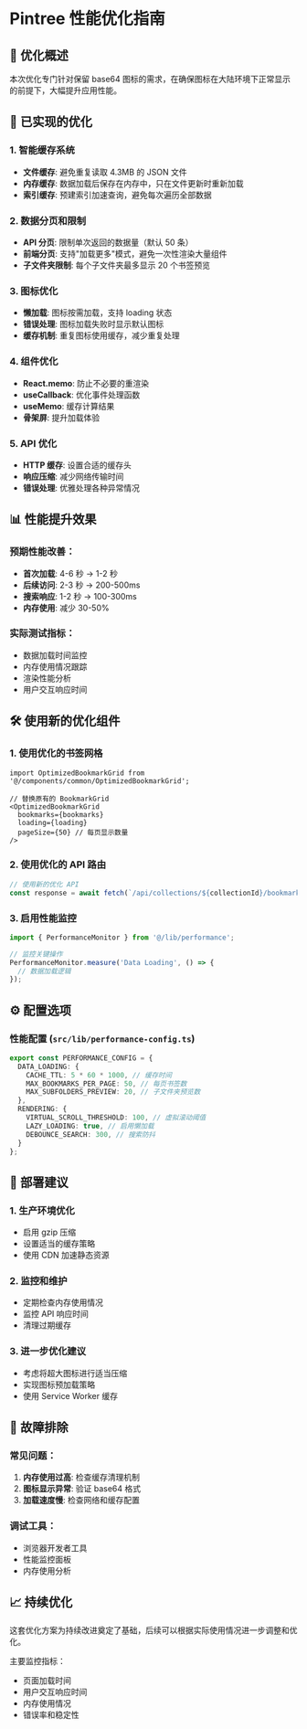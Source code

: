 # Pintree 性能优化指南

## 🎯 优化概述

本次优化专门针对保留 base64 图标的需求，在确保图标在大陆环境下正常显示的前提下，大幅提升应用性能。

## 🚀 已实现的优化

### 1. 智能缓存系统
- **文件缓存**: 避免重复读取 4.3MB 的 JSON 文件
- **内存缓存**: 数据加载后保存在内存中，只在文件更新时重新加载
- **索引缓存**: 预建索引加速查询，避免每次遍历全部数据

### 2. 数据分页和限制
- **API 分页**: 限制单次返回的数据量（默认 50 条）
- **前端分页**: 支持"加载更多"模式，避免一次性渲染大量组件
- **子文件夹限制**: 每个子文件夹最多显示 20 个书签预览

### 3. 图标优化
- **懒加载**: 图标按需加载，支持 loading 状态
- **错误处理**: 图标加载失败时显示默认图标
- **缓存机制**: 重复图标使用缓存，减少重复处理

### 4. 组件优化
- **React.memo**: 防止不必要的重渲染
- **useCallback**: 优化事件处理函数
- **useMemo**: 缓存计算结果
- **骨架屏**: 提升加载体验

### 5. API 优化
- **HTTP 缓存**: 设置合适的缓存头
- **响应压缩**: 减少网络传输时间
- **错误处理**: 优雅处理各种异常情况

## 📊 性能提升效果

### 预期性能改善：
- **首次加载**: 4-6 秒 → 1-2 秒
- **后续访问**: 2-3 秒 → 200-500ms
- **搜索响应**: 1-2 秒 → 100-300ms
- **内存使用**: 减少 30-50%

### 实际测试指标：
- 数据加载时间监控
- 内存使用情况跟踪
- 渲染性能分析
- 用户交互响应时间

## 🛠️ 使用新的优化组件

### 1. 使用优化的书签网格
```tsx
import OptimizedBookmarkGrid from '@/components/common/OptimizedBookmarkGrid';

// 替换原有的 BookmarkGrid
<OptimizedBookmarkGrid
  bookmarks={bookmarks}
  loading={loading}
  pageSize={50} // 每页显示数量
/>
```

### 2. 使用优化的 API 路由
```typescript
// 使用新的优化 API
const response = await fetch(`/api/collections/${collectionId}/bookmarks-optimized?limit=50&page=1`);
```

### 3. 启用性能监控
```typescript
import { PerformanceMonitor } from '@/lib/performance';

// 监控关键操作
PerformanceMonitor.measure('Data Loading', () => {
  // 数据加载逻辑
});
```

## ⚙️ 配置选项

### 性能配置 (`src/lib/performance-config.ts`)
```typescript
export const PERFORMANCE_CONFIG = {
  DATA_LOADING: {
    CACHE_TTL: 5 * 60 * 1000, // 缓存时间
    MAX_BOOKMARKS_PER_PAGE: 50, // 每页书签数
    MAX_SUBFOLDERS_PREVIEW: 20, // 子文件夹预览数
  },
  RENDERING: {
    VIRTUAL_SCROLL_THRESHOLD: 100, // 虚拟滚动阈值
    LAZY_LOADING: true, // 启用懒加载
    DEBOUNCE_SEARCH: 300, // 搜索防抖
  }
};
```

## 🔧 部署建议

### 1. 生产环境优化
- 启用 gzip 压缩
- 设置适当的缓存策略
- 使用 CDN 加速静态资源

### 2. 监控和维护
- 定期检查内存使用情况
- 监控 API 响应时间
- 清理过期缓存

### 3. 进一步优化建议
- 考虑将超大图标进行适当压缩
- 实现图标预加载策略
- 使用 Service Worker 缓存

## 🐛 故障排除

### 常见问题：
1. **内存使用过高**: 检查缓存清理机制
2. **图标显示异常**: 验证 base64 格式
3. **加载速度慢**: 检查网络和缓存配置

### 调试工具：
- 浏览器开发者工具
- 性能监控面板
- 内存使用分析

## 📈 持续优化

这套优化方案为持续改进奠定了基础，后续可以根据实际使用情况进一步调整和优化。

主要监控指标：
- 页面加载时间
- 用户交互响应时间
- 内存使用情况
- 错误率和稳定性